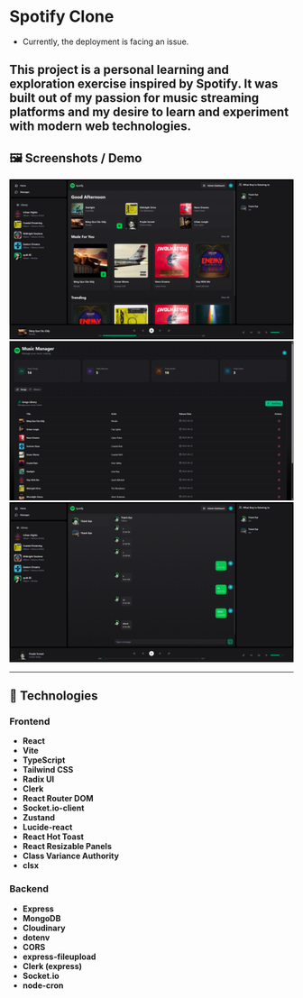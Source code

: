 # Spotify Clone 
- Currently, the deployment is facing an issue.

This project is a personal learning and exploration exercise inspired by Spotify. It was built out of my passion for music streaming platforms and my desire to learn and experiment with modern web technologies.
---

## 🖼️ Screenshots / Demo

![Screenshot 1](https://github.com/darrenak403/spotify-clone/blob/main/Screenshots/Home.png)
![Screenshot 2](https://github.com/darrenak403/spotify-clone/blob/main/Screenshots/Dashboard.png)
![Screenshot 3](https://github.com/darrenak403/spotify-clone/blob/main/Screenshots/Chat%20RealTime.png)
<!-- Add more images as needed -->

---

## 🚀 Technologies

### Frontend
- **React**  
- **Vite**  
- **TypeScript**  
- **Tailwind CSS**  
- **Radix UI**  
- **Clerk**  
- **React Router DOM**  
- **Socket.io-client**  
- **Zustand**  
- **Lucide-react**  
- **React Hot Toast**  
- **React Resizable Panels**  
- **Class Variance Authority**  
- **clsx**  

### Backend
- **Express**  
- **MongoDB**  
- **Cloudinary**  
- **dotenv**  
- **CORS**  
- **express-fileupload**  
- **Clerk (express)**  
- **Socket.io**  
- **node-cron**  
